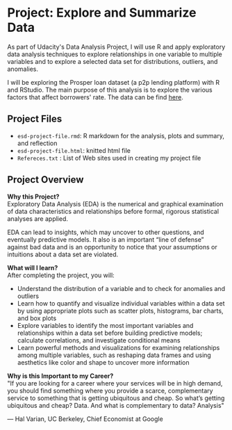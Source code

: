 # Project: Explore and Summarize Data
As part of Udacity's Data Analysis Project, I will use R and apply exploratory data analysis techniques to explore relationships in one variable to multiple variables and to explore a selected data set for distributions, outliers, and anomalies.

I will be exploring the Prosper loan dataset (a p2p lending platform) with R and RStudio. The main purpose of this analysis is to explore the various factors that affect borrowers' rate. The data can be find [here](https://docs.google.com/document/d/e/2PACX-1vRmVtjQrgEPfE3VoiOrdeZ7vLPO_p3KRdb_o-z6E_YJ65tDOiXkwsDpLFKI3lUxbD6UlYtQHXvwiZKx/pub?embedded=true).

## Project Files
* `esd-project-file.rmd`: R markdown for the analysis, plots and summary, and reflection
* `esd-project-file.html`: knitted html file
* `Refereces.txt` : List of Web sites used in creating my project file

## Project Overview

**Why this Project?**<br>
Exploratory Data Analysis (EDA) is the numerical and graphical examination of data characteristics and relationships before formal, rigorous statistical analyses are applied.

EDA can lead to insights, which may uncover to other questions, and eventually predictive models. It also is an important “line of defense” against bad data and is an opportunity to notice that your assumptions or intuitions about a data set are violated.

**What will I learn?**<br>
After completing the project, you will:
- Understand the distribution of a variable and to check for anomalies and outliers
- Learn how to quantify and visualize individual variables within a data set by using appropriate plots such as scatter plots, histograms, bar charts, and box plots
- Explore variables to identify the most important variables and relationships within a data set before building predictive models; calculate correlations, and investigate conditional means
- Learn powerful methods and visualizations for examining relationships among multiple variables, such as reshaping data frames and using aesthetics like color and shape to uncover more information

**Why is this Important to my Career?**<br>
"If you are looking for a career where your services will be in high demand, you should find something where you provide a scarce, complementary service to something that is getting ubiquitous and cheap. So what’s getting ubiquitous and cheap? Data. And what is complementary to data? Analysis"

— Hal Varian, UC Berkeley, Chief Economist at Google
